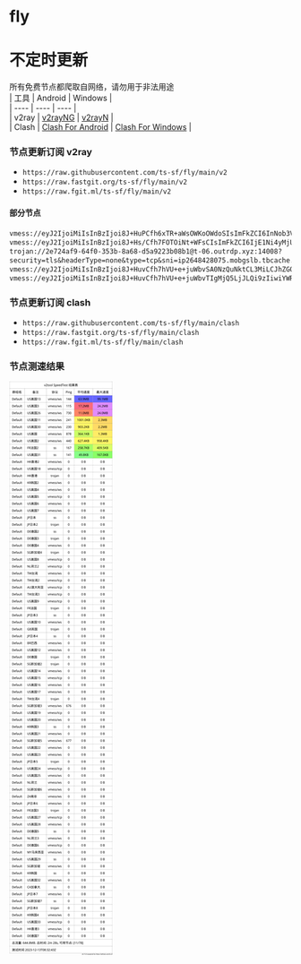 # fly
# 不定时更新
所有免费节点都爬取自网络，请勿用于非法用途  
|  工具  | Android  | Windows  |  
|  ----  | ----   | ----  |  
| v2ray  | [v2rayNG](https://github.com/2dust/v2rayNG/releases) | [v2rayN](https://github.com/2dust/v2rayN/releases) |  
| Clash  | [Clash For Android](https://github.com/Kr328/ClashForAndroid/releases) | [Clash For Windows](https://github.com/Fndroid/clash_for_windows_pkg/releases) | 
  
### 节点更新订阅  v2ray
- `https://raw.githubusercontent.com/ts-sf/fly/main/v2`  
- `https://raw.fastgit.org/ts-sf/fly/main/v2`  
- `https://raw.fgit.ml/ts-sf/fly/main/v2`  
#### 部分节点  
``` 
vmess://eyJ2IjoiMiIsInBzIjoi8J+HuPCfh6xTR+aWsOWKoOWdoSIsImFkZCI6InNob3VlcjRqaWEyNC4yMDk5NjYueHl6IiwicG9ydCI6IjEwMDYiLCJpZCI6Ijc0Mjg4MTVlLWQzNDEtNDUwZC1iNGVlLTJmZmY4Nzg1MTljZSIsImFpZCI6IjAiLCJzY3kiOiJhdXRvIiwibmV0Ijoid3MiLCJ0eXBlIjoibm9uZSIsImhvc3QiOiJzaG91ZXI0amlhMjQuMjA5OTY2Lnh5eiIsInBhdGgiOiIvIiwidGxzIjoiIiwic25pIjoiIiwidGVzdF9uYW1lIjoiU0fmlrDliqDlnaEifQ==
vmess://eyJ2IjoiMiIsInBzIjoi8J+Hs/Cfh7FOTOiNt+WFsCIsImFkZCI6IjE1Ni4yMjUuNjcuMjMyIiwicG9ydCI6IjQ0MyIsImlkIjoiOTM1MDNkZDUtMjQ1YS00ZWIxLWFlMmEtNTdhYjlmMmIzYzI5IiwiYWlkIjoiNjQiLCJzY3kiOiJhdXRvIiwibmV0Ijoid3MiLCJ0eXBlIjoibm9uZSIsImhvc3QiOiJ3d3cuNDc3MzQ2NDcueHl6IiwicGF0aCI6Ii9wYXRoLzE2OTE2NjQxMzY4NTgiLCJ0bHMiOiJ0bHMiLCJzbmkiOiJ3d3cuNDc3MzQ2NDcueHl6IiwidGVzdF9uYW1lIjoiTkzojbflhbAifQ==
trojan://2e724af9-64f0-353b-8a68-d5a9223b08b1@t-06.outrdp.xyz:14008?security=tls&headerType=none&type=tcp&sni=ip2648428075.mobgslb.tbcache.com&host=#%F0%9F%87%B8%F0%9F%87%ACSG%E6%96%B0%E5%8A%A0%E5%9D%A12
vmess://eyJ2IjoiMiIsInBzIjoi8J+HuvCfh7hVU+e+juWbvSA0NzQuNktCL3MiLCJhZGQiOiJYWFgxNjUuRk9SV0FSRFYyUkFZVEVMRUdSQU1DSEFOTkVMLkZVTiIsInBvcnQiOiI4MDgwIiwiaWQiOiJlMWFhMWFlYS1hODM2LTRhOTItOWJiMi1lZTEyYTc5ZDZmYTciLCJhaWQiOiIwIiwic2N5IjoiYXV0byIsIm5ldCI6IndzIiwidHlwZSI6Im5vbmUiLCJob3N0IjoiIiwicGF0aCI6Ii9ARk9SV0FSRFYyUkFZIiwidGxzIjoiIiwic25pIjoiIiwidGVzdF9uYW1lIjoiVVPnvo7lm70ifQ==
vmess://eyJ2IjoiMiIsInBzIjoi8J+HuvCfh7hVU+e+juWbvTIgMjQ5LjJLQi9zIiwiYWRkIjoiWFhYNDkuRk9SV0FSRFYyUkFZVEVMRUdSQU1DSEFOTkVMLkZVTiIsInBvcnQiOiIyMDk2IiwiaWQiOiIyMjAxYzk1Zi0zZDFjLTRkMDItOTliNC1iNTAwNmVkYWFmOTgiLCJhaWQiOiIwIiwic2N5IjoiYXV0byIsIm5ldCI6IndzIiwidHlwZSI6Im5vbmUiLCJob3N0IjoiIiwicGF0aCI6Ii9ARk9SV0FSRFYyUkFZIiwidGxzIjoidGxzIiwic25pIjoiIiwidGVzdF9uYW1lIjoiVVPnvo7lm70yIn0=
```
### 节点更新订阅  clash
- `https://raw.githubusercontent.com/ts-sf/fly/main/clash`  
- `https://raw.fastgit.org/ts-sf/fly/main/clash`  
- `https://raw.fgit.ml/ts-sf/fly/main/clash`  

### 节点测速结果
![image](traffic.png)
